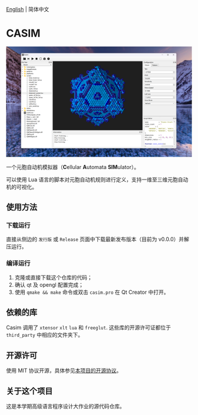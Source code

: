 
[English](README.md) | 简体中文

# CASIM

![screenshot.png](./assets/screenshot.png)

一个元胞自动机模拟器（**C**ellular **A**utomata **SIM**ulator）。

可以使用 Lua 语言的脚本对元胞自动机规则进行定义，支持一维至三维元胞自动机的可视化。

## 使用方法

### 下载运行

直接从侧边的 `发行版` 或 `Release` 页面中下载最新发布版本（目前为 v0.0.0）并解压运行。

### 编译运行

1. 克隆或直接下载这个仓库的代码；
2. 确认 qt 及 opengl 配置完成；
3. 使用 `qmake && make` 命令或双击 `casim.pro` 在 Qt Creator 中打开。

## 依赖的库

Casim 调用了 `xtensor` `xlt` `lua` 和 `freeglut`. 这些库的开源许可证都位于 `third_party` 中相应的文件夹下。

## 开源许可

使用 MIT 协议开源，具体参见[本项目的开源协议](LICENSE)。

## 关于这个项目

这是本学期高级语言程序设计大作业的源代码仓库。
